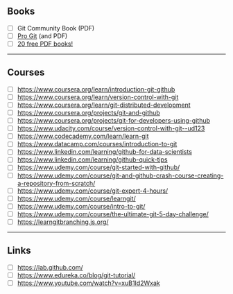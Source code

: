 ## Books

- [ ] Git Community Book (PDF)
- [ ] [Pro Git](https://git-scm.com/book/en/v2) (and PDF)
- [ ] [20 free PDF books!](https://www.ubuntupit.com/best-git-books-for-newbie-and-professional-programmers/)

---

## Courses

- [ ] https://www.coursera.org/learn/introduction-git-github
- [ ] https://www.coursera.org/learn/version-control-with-git
- [ ] https://www.coursera.org/learn/git-distributed-development
- [ ] https://www.coursera.org/projects/git-and-github
- [ ] https://www.coursera.org/projects/git-for-developers-using-github
- [ ] https://www.udacity.com/course/version-control-with-git--ud123
- [ ] https://www.codecademy.com/learn/learn-git
- [ ] https://www.datacamp.com/courses/introduction-to-git
- [ ] https://www.linkedin.com/learning/github-for-data-scientists
- [ ] https://www.linkedin.com/learning/github-quick-tips
- [ ] https://www.udemy.com/course/git-started-with-github/
- [ ] https://www.udemy.com/course/git-and-github-crash-course-creating-a-repository-from-scratch/
- [ ] https://www.udemy.com/course/git-expert-4-hours/
- [ ] https://www.udemy.com/course/learngit/
- [ ] https://www.udemy.com/course/intro-to-git/
- [ ] https://www.udemy.com/course/the-ultimate-git-5-day-challenge/
- [ ] https://learngitbranching.js.org/

---

## Links

- [ ] https://lab.github.com/
- [ ] https://www.edureka.co/blog/git-tutorial/
- [ ] https://www.youtube.com/watch?v=xuB1Id2Wxak
